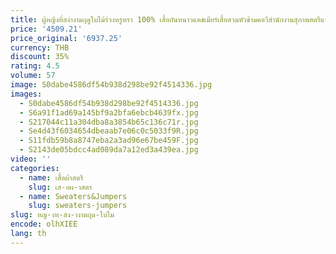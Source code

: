```yaml
---
title: ผู้หญิงที่สง่างามฤดูใบไม้ร่วงหรูหรา 100% เสื้อกันหนาวแคชเมียร์เสื้อสวมหัวข้ามคอวีสํานักงานสุภาพสตรีแฟชั่นหลวมพอดีเสื้อถักท็อปส์จัมเปอร์
price: '4509.21'
price_original: '6937.25'
currency: THB
discount: 35%
rating: 4.5
volume: 57
image: S0dabe4586df54b938d298be92f4514336.jpg
images:
  - S0dabe4586df54b938d298be92f4514336.jpg
  - S6a91f1ad69a145bf9a2bfa6ebcb4639fx.jpg
  - S217044c11a304dba8a3854b65c136c71r.jpg
  - Se4d43f6034654dbeaab7e06c0c5033f9R.jpg
  - S11fdb59b8a8747eba2a3ad96e67be459F.jpg
  - S2143de05bdcc4ad089da7a12ed3a439ea.jpg
video: ''
categories:
  - name: เสื้อผ้าสตรี
    slug: เส-อผ-าสตร
  - name: Sweaters&Jumpers
    slug: sweaters-jumpers
slug: หญ-งท-สง-างามฤด-ใบไม
encode: olhXIEE
lang: th
---
```

  